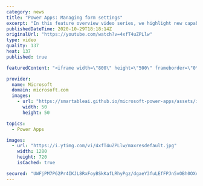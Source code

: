 ```yaml
---
category: news
title: "Power Apps: Managing form settings"
excerpt: "In this feature overview video series, we highlight new capabilities included in the latest update to Microsoft Power Apps.  Improvements to Microsoft Power Apps for managing form settings and events allow users to set various features on a form in the new modern designer.   Get the most out of Power"
publishedDateTime: 2020-10-29T18:18:14Z
originalUrl: "https://youtube.com/watch?v=4xfT4uZPLlw"
type: video
quality: 137
heat: 137
published: true

featuredContent: "<iframe width=\"800\" height=\"500\" frameborder=\"0\" src=\"https://www.youtube.com/embed/4xfT4uZPLlw\" allow=\"accelerometer; autoplay; encrypted-media; gyroscope; picture-in-picture\" allowfullscreen></iframe>"

provider:
  name: Microsoft
  domain: microsoft.com
  images:
    - url: "https://smartableai.github.io/microsoft-power-apps/assets/images/organizations/microsoft.com-50x50.jpg"
      width: 50
      height: 50

topics:
  - Power Apps

images:
  - url: "https://i.ytimg.com/vi/4xfT4uZPLlw/maxresdefault.jpg"
    width: 1280
    height: 720
    isCached: true

secured: "UWFjPM7P62Pr4IKJL8RxFoyBSkKafLRhyPgz/dgaeY3fuLEfFPJn5vOBh0OXeX0KvmANV4ziHhI+poNE0vh/HTEejF4fXhOAYKXMXfXcYVBlEN9AsjtPFUaIjFfpjEYBwEphYVmvqndnbubrGB2PszZKYyV4FOeMsDqBiAbvf0FKfAcZpjfk8cUVCnHbFuB2/K7ntYfPg5t3MYsvcgV/NFeexcdTx6fDUjURl6IVMyU0j/dctzqs2sdh8nZS1Q7/LPG+HSvMf17B2YrzVeONQvlMJIw/qRRMnLABO+sSvt2B5jvm4QmOeOUc/1GxVivaxtDTmjFDUo6nXFGkZJeHdSfzLlqmXQVF8Rx4NNRcBrRaVZn6btA2Xnq3jQu3E6TfzEWuPAXZaQIQ9gNu9/WFV4rMfzBIPW1vs1pZkCodAouzYtjjWgzjPdAsNl0BkSgy;tbJjWDXMkBN09GwfP5DeLw=="
---
```


